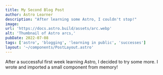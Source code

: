 ```yaml
---
title: My Second Blog Post
author: Astro Learner
description: "After learning some Astro, I couldn't stop!"
image:
url: 'https://docs.astro.build/assets/arc.webp'
alt: 'Thumbnail of Astro arcs,'
pubDate: 2022-07-08
tags: ['astro', 'blogging', 'learning in public', 'successes']
layout: '~/components/PostLayout.astro'
---
```


After a successful first week learning Astro, I decided to try some more. I wrote and imported a small component from memory!
